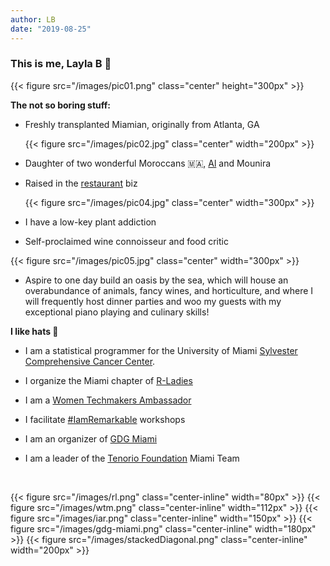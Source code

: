 ```yaml
---
author: LB
date: "2019-08-25"
---
```


### This is me, Layla B 👋

{{< figure src="/images/pic01.png" class="center" height="300px" >}}


**The not so boring stuff:**  

* Freshly transplanted Miamian, originally from Atlanta, GA

     {{< figure src="/images/pic02.jpg" class="center" width="200px" >}}

* Daughter of two wonderful Moroccans 🇲🇦, [Al](https://www.linkedin.com/in/alain-bouzouba-51894950/) and Mounira

* Raised in the [restaurant](http://www.sevengablesrestaurant.com/) biz   

  {{< figure src="/images/pic04.jpg" class="center" width="300px" >}}

* I have a low-key plant addiction
    
* Self-proclaimed wine connoisseur and food critic

{{< figure src="/images/pic05.jpg" class="center" width="300px" >}}

* Aspire to one day build an oasis by the sea, which will house an overabundance of animals, fancy wines, and horticulture, and where I will frequently host dinner parties and woo my guests with my exceptional piano playing and culinary skills!  

**I like hats 🎩** 
 
* I am a statistical programmer for the University of Miami [Sylvester Comprehensive Cancer Center](https://twitter.com/SylvesterCancer).   

* I organize the Miami chapter of [R-Ladies](https://www.meetup.com/rladies-miami/ "R-Ladies Meetup")  
* I am a [Women Techmakers Ambassador](https://www.womentechmakers.com/ambassadors/layla-bouzoubaa)  

* I facilitate [#IamRemarkable](https://iamremarkable.withgoogle.com/) workshops 

* I am an organizer of [GDG Miami](https://www.meetup.com/GDG-Miami/)

* I am a leader of the [Tenorio Foundation](https://tenoriofoundation.org) Miami Team

<br>

{{< figure src="/images/rl.png" class="center-inline" width="80px" >}}
{{< figure src="/images/wtm.png" class="center-inline" width="112px" >}}
{{< figure src="/images/iar.png" class="center-inline" width="150px" >}}
{{< figure src="/images/gdg-miami.png" class="center-inline" width="180px" >}}
{{< figure src="/images/stackedDiagonal.png" class="center-inline" width="200px" >}}


<br>


